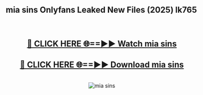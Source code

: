 <h2>mia sins Onlyfans Leaked New Files (2025) lk765</h2>
<br>
<div align="center">
<h2><a href="https://mediafiles.top/mia_sins&ref=git" rel="nofollow">🔴 CLICK HERE 🌐==►► Watch mia sins</a></h2>
<h2><a href="https://mediafiles.top/mia_sins&ref=git" rel="nofollow">🔴 CLICK HERE 🌐==►► Download mia sins</a></h2>
<br>
<a href="https://mediafiles.top/mia_sins&ref=git" rel="nofollow" data-target="animated-image.originalLink"><img src="https://i.ibb.co.com/xMMVF88/686577567.gif" alt="mia sins" style="max-width: 100%; display: inline-block;" data-target="animated-image.originalImage"></a>
</div>
<br>
<br>
